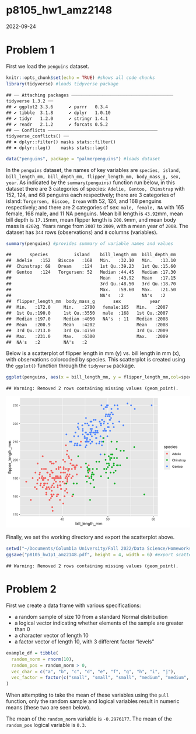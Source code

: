 p8105_hw1_amz2148
================
2022-09-24

# Problem 1

First we load the `penguins` dataset.

``` r
knitr::opts_chunk$set(echo = TRUE) #shows all code chunks
library(tidyverse) #loads tidyverse package
```

    ## ── Attaching packages ─────────────────────────────────────── tidyverse 1.3.2 ──
    ## ✔ ggplot2 3.3.6      ✔ purrr   0.3.4 
    ## ✔ tibble  3.1.8      ✔ dplyr   1.0.10
    ## ✔ tidyr   1.2.0      ✔ stringr 1.4.1 
    ## ✔ readr   2.1.2      ✔ forcats 0.5.2 
    ## ── Conflicts ────────────────────────────────────────── tidyverse_conflicts() ──
    ## ✖ dplyr::filter() masks stats::filter()
    ## ✖ dplyr::lag()    masks stats::lag()

``` r
data("penguins", package = "palmerpenguins") #loads dataset
```

In the `penguins` dataset, the names of key variables are
`species, island, bill_length_mm, bill_depth_mm, flipper_length_mm, body_mass_g, sex, year`.
As indicated by the `summary(penguins)` function run below, in this
dataset there are 3 categories of species: `Adelie, Gentoo, Chinstrap`
with 152, 124, and 68 penguins each respectively; there are 3 categories
of island: `Torgersen, Biscoe, Dream` with 52, 124, and 168 penguins
respectively; and there are 2 categories of sex: `male, female, NA` with
165 female, 168 male, and 11 NA penguins. Mean bill length is `43.92`mm,
mean bill depth is `17.15`mm, mean flipper length is `200.9`mm, and mean
body mass is `4202`g. Years range from `2007` to `2009`, with a mean
year of `2008`. The dataset has `344` rows (observations) and `8`
columns (variables).

``` r
summary(penguins) #provides summary of variable names and values
```

    ##       species          island    bill_length_mm  bill_depth_mm  
    ##  Adelie   :152   Biscoe   :168   Min.   :32.10   Min.   :13.10  
    ##  Chinstrap: 68   Dream    :124   1st Qu.:39.23   1st Qu.:15.60  
    ##  Gentoo   :124   Torgersen: 52   Median :44.45   Median :17.30  
    ##                                  Mean   :43.92   Mean   :17.15  
    ##                                  3rd Qu.:48.50   3rd Qu.:18.70  
    ##                                  Max.   :59.60   Max.   :21.50  
    ##                                  NA's   :2       NA's   :2      
    ##  flipper_length_mm  body_mass_g       sex           year     
    ##  Min.   :172.0     Min.   :2700   female:165   Min.   :2007  
    ##  1st Qu.:190.0     1st Qu.:3550   male  :168   1st Qu.:2007  
    ##  Median :197.0     Median :4050   NA's  : 11   Median :2008  
    ##  Mean   :200.9     Mean   :4202                Mean   :2008  
    ##  3rd Qu.:213.0     3rd Qu.:4750                3rd Qu.:2009  
    ##  Max.   :231.0     Max.   :6300                Max.   :2009  
    ##  NA's   :2         NA's   :2

Below is a scatterplot of flipper length in mm (y) vs. bill length in mm
(x), with observations colorcoded by species. This scatterplot is
created using the `ggplot()` function through the `tidyverse` package.

``` r
ggplot(penguins, aes(x = bill_length_mm, y = flipper_length_mm,col=species)) + geom_point() #creates colorcoded scatterplot
```

    ## Warning: Removed 2 rows containing missing values (geom_point).

![](p8105_hw1_amz2148_files/figure-gfm/scatterplot-1.png)<!-- -->

Finally, we set the working directory and export the scatterplot above.

``` r
setwd("~/Documents/Columbia University/Fall 2022/Data Science/Homeworks/Homework1/p8105_hw1_amz2148") #set working directory
ggsave("p8105_hw1p1_amz2148.pdf", height = 4, width = 6) #export scatterplot
```

    ## Warning: Removed 2 rows containing missing values (geom_point).

# Problem 2

First we create a data frame with various specifications:

-   a random sample of size 10 from a standard Normal distribution
-   a logical vector indicating whether elements of the sample are
    greater than 0
-   a character vector of length 10
-   a factor vector of length 10, with 3 different factor “levels”

``` r
example_df = tibble(
  random_norm = rnorm(10),
  random_pos = random_norm > 0,
  vec_char = c("a", "b", "c", "d", "e", "f", "g", "h", "i", "j"),
  vec_factor = factor(c("small", "small", "small", "medium", "medium", "medium", "large", "large", "large", "small"))
)
```

When attempting to take the mean of these variables using the `pull`
function, only the random sample and logical variables result in numeric
means (these two are seen below).

The mean of the `random_norm` variable is `-0.2976177`. The mean of the
`random_pos` logical variable is `0.3`.
